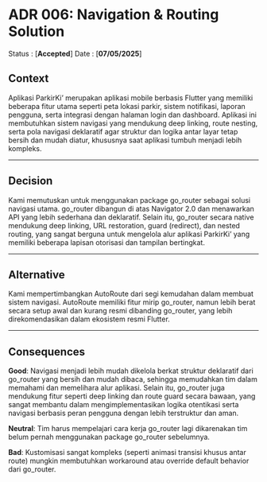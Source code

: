 # ADR 006:  Navigation & Routing Solution

Status : [**Accepted**]
Date : [**07/05/2025**]

## Context
Aplikasi ParkirKi’ merupakan aplikasi mobile berbasis Flutter yang memiliki beberapa fitur utama seperti peta lokasi parkir, sistem notifikasi, laporan pengguna, serta integrasi dengan halaman login dan dashboard. Aplikasi ini membutuhkan sistem navigasi yang mendukung deep linking, route nesting, serta pola navigasi deklaratif agar struktur dan logika antar layar tetap bersih dan mudah diatur, khususnya saat aplikasi tumbuh menjadi lebih kompleks.


---

## Decision 
Kami memutuskan untuk menggunakan package go_router sebagai solusi navigasi utama. go_router dibangun di atas Navigator 2.0 dan menawarkan API yang lebih sederhana dan deklaratif. Selain itu, go_router secara native mendukung deep linking, URL restoration, guard (redirect), dan nested routing, yang sangat berguna untuk mengelola alur aplikasi ParkirKi’ yang memiliki beberapa lapisan otorisasi dan tampilan bertingkat.

---

## Alternative 
Kami mempertimbangkan AutoRoute dari segi kemudahan dalam membuat sistem navigasi. AutoRoute memiliki fitur mirip go_router, namun lebih berat secara setup awal dan kurang resmi dibanding go_router, yang lebih direkomendasikan dalam ekosistem resmi Flutter.

---

## Consequences
**Good**:
Navigasi menjadi lebih mudah dikelola berkat struktur deklaratif dari go_router yang bersih dan mudah dibaca, sehingga memudahkan tim dalam memahami dan memelihara alur aplikasi. Selain itu, go_router juga mendukung fitur seperti deep linking dan route guard secara bawaan, yang sangat membantu dalam mengimplementasikan logika otentikasi serta navigasi berbasis peran pengguna dengan lebih terstruktur dan aman.

**Neutral**:
Tim harus mempelajari cara kerja go_router lagi dikarenakan tim belum pernah menggunakan package go_router sebelumnya.

**Bad**:
Kustomisasi sangat kompleks (seperti animasi transisi khusus antar route) mungkin membutuhkan workaround atau override default behavior dari go_router.


